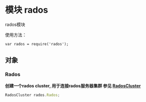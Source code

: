 # 模块 rados
rados模块

使用方法：
```
var rados = require('rados');
```

## 对象
        
### Rados
**创建一个rados cluster, 用于连接rados服务器集群 参见 [RadosCluster](../../object/ifs/RadosCluster.md)**

```JavaScript
RadosCluster rados.Rados;
```

